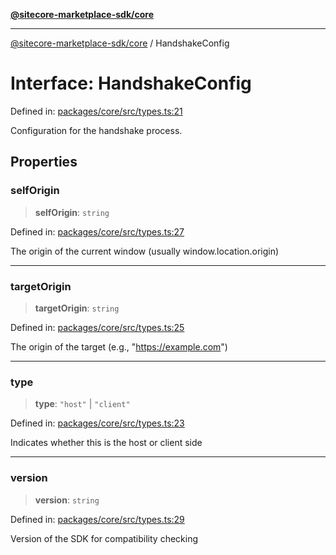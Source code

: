 [**@sitecore-marketplace-sdk/core**](../README.md)

***

[@sitecore-marketplace-sdk/core](../README.md) / HandshakeConfig

# Interface: HandshakeConfig

Defined in: [packages/core/src/types.ts:21](https://github.com/Sitecore/sitecore-marketplace-sdk/blob/e87783cce9f115393973a45e109d17b99bf1df7e/packages/core/src/types.ts#L21)

Configuration for the handshake process.

## Properties

### selfOrigin

> **selfOrigin**: `string`

Defined in: [packages/core/src/types.ts:27](https://github.com/Sitecore/sitecore-marketplace-sdk/blob/e87783cce9f115393973a45e109d17b99bf1df7e/packages/core/src/types.ts#L27)

The origin of the current window (usually window.location.origin)

***

### targetOrigin

> **targetOrigin**: `string`

Defined in: [packages/core/src/types.ts:25](https://github.com/Sitecore/sitecore-marketplace-sdk/blob/e87783cce9f115393973a45e109d17b99bf1df7e/packages/core/src/types.ts#L25)

The origin of the target (e.g., "https://example.com")

***

### type

> **type**: `"host"` \| `"client"`

Defined in: [packages/core/src/types.ts:23](https://github.com/Sitecore/sitecore-marketplace-sdk/blob/e87783cce9f115393973a45e109d17b99bf1df7e/packages/core/src/types.ts#L23)

Indicates whether this is the host or client side

***

### version

> **version**: `string`

Defined in: [packages/core/src/types.ts:29](https://github.com/Sitecore/sitecore-marketplace-sdk/blob/e87783cce9f115393973a45e109d17b99bf1df7e/packages/core/src/types.ts#L29)

Version of the SDK for compatibility checking
